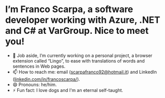 # I’m Franco Scarpa, a software developer working with Azure, .NET and C# at VarGroup. Nice to meet you!

- 🔭 Job aside, I’m currently working on a personal project, a browser extension called “Lingo”, to ease with translations of words and sentences in Web pages.
- 📫 How to reach me: email (scarpafranco92@hotmail.it) and LinkedIn ([linkedin.com/in/francoscarpa/](https://www.linkedin.com/in/francoscarpa/)).
- 😄 Pronouns: he/him.
- ⚡ Fun fact: I love dogs and I'm an eternal self-taught.
